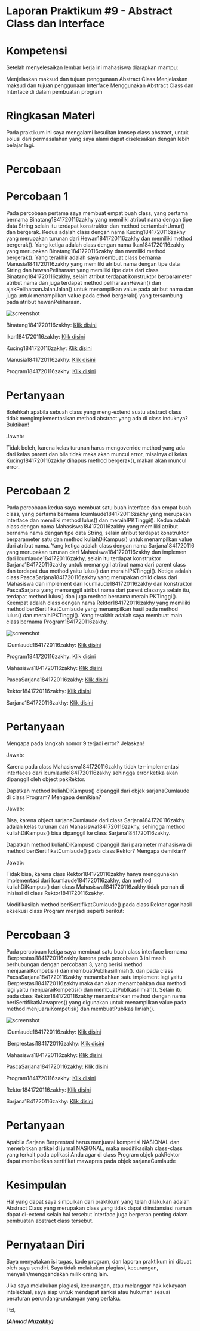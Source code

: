 # Laporan Praktikum #9 - Abstract Class dan Interface

# Kompetensi
Setelah menyelesaikan lembar kerja ini mahasiswa diarapkan mampu:

Menjelaskan maksud dan tujuan penggunaan Abstract Class
Menjelaskan maksud dan tujuan penggunaan Interface
Menggunakan Abstract Class dan Interface di dalam pembuatan program
# Ringkasan Materi
Pada praktikum ini saya mengalami kesulitan konsep class abstract, untuk solusi dari permasalahan yang saya alami dapat diselesaikan dengan lebih belajar lagi.

# Percobaan


# Percobaan 1
Pada percobaan pertama saya membuat empat buah class, yang pertama bernama Binatang1841720116zakhy yang memiliki atribut nama dengan tipe data String selain itu terdapat konstruktor dan method bertambahUmur() dan bergerak. Kedua adalah class dengan nama Kucing1841720116zakhy yang merupakan turunan dari Hewan1841720116zakhy dan memiliki method bergerak(). Yang ketiga adalah class dengan nama Ikan1841720116zakhy yang merupakan Binatang1841720116zakhy dan memiliki method bergerak(). Yang terakhir adalah saya membuat class bernama Manusia1841720116zakhy yang memiliki atribut nama dengan tipe data String dan hewanPeliharaan yang memiliki tipe data dari class Binatang1841720116zakhy, selain atribut terdapat konstruktor berparameter atribut nama dan juga terdapat method peliharaanHewan() dan ajakPeliharaanJalanJalan() untuk menampilkan value pada atribut nama dan juga untuk menampilkan value pada ethod bergerak() yang tersambung pada atribut hewanPeliharaan.

![screenshot](img/main1.JPG)

Binatang1841720116zakhy: [Klik disini](../../src/9_Abstract_Class_dan_Interface/abstractclass/Binatang1841720116zakhy.java)

Ikan1841720116zakhy: [Klik disini](../../src/9_Abstract_Class_dan_Interface/abstractclass/Ikan1841720116zakhy.java)

Kucing1841720116zakhy: [Klik disini](../../src/9_Abstract_Class_dan_Interface/abstractclass/Kucing1841720116zakhy.java)

Manusia1841720116zakhy: [Klik disini](../../src/9_Abstract_Class_dan_Interface/abstractclass/Manusia1841720116zakhy.java)

Program1841720116zakhy: [Klik disini](../../src/9_Abstract_Class_dan_Interface/abstractclass/Program1841720116zakhy.java)




# Pertanyaan
Bolehkah apabila sebuah class yang meng-extend suatu abstract class tidak mengimplementasikan method abstract yang ada di class induknya? Buktikan!

Jawab:

Tidak boleh, karena kelas turunan harus mengoverride method yang ada dari kelas parent dan bila tidak maka akan muncul error, misalnya di kelas Kucing1841720116zakhy dihapus method bergerak(), makan akan muncul error.

# Percobaan 2
Pada percobaan kedua saya membuat satu buah interface dan empat buah class, yang pertama bernama Icumlaude1841720116zakhy yang merupakan interface dan memiliki method lulus() dan meraihIPKTinggi(). Kedua adalah class dengan nama Mahasiswa1841720116zakhy yang memiliki atribut bernama nama dengan tipe data String, selain atribut terdapat konstruktor berparameter satu dan method kuliahDiKampus() untuk menampilkan value dari atribut nama. Yang ketiga adalah class dengan nama Sarjana1841720116 yang merupakan turunan dari Mahasiswa1841720116zakhy dan implemen dari Icumlaude1841720116zakhy, selain itu terdapat konstruktor Sarjana1841720116zakhy untuk memanggil atribut nama dari parent class dan terdapat dua method yaitu lulus() dan meraihIPKTinggi(). Ketiga adalah class PascaSarjana1841720116zakhy yang merupakan child class dari Mahasiswa dan implement dari Icumlaude1841720116zakhy dan konstruktor PascaSarjana yang memanggil atribut nama dari parent classnya selain itu, terdapat method lulus() dan juga method bernama meraihIPKTinggi(). Keempat adalah class dengan nama Rektor1841720116zakhy yang memiliki method beriSertifikatCumlaude yang menampilkan hasil pada method lulus() dan meraihIPKTinggi(). Yang terakhir adalah saya membuat main class bernama Program1841720116zakhy.

![screenshot](img/main2.JPG)

ICumlaude1841720116zakhy: [Klik disini](../../src/9_Abstract_Class_dan_Interface/Interfacelatian/ICumlaude1841720116zakhy.java)

Program1841720116zakhy: [Klik disini](../../src/9_Abstract_Class_dan_Interface/Interfacelatian/Program1841720116zakhy.java)

Mahasiswa1841720116zakhy: [Klik disini](../../src/9_Abstract_Class_dan_Interface/Interfacelatian/Mahasiswa1841720116zakhy.java)

PascaSarjana1841720116zakhy: [Klik disini](../../src/9_Abstract_Class_dan_Interface/Interfacelatian/PascaSarjana1841720116zakhy.java)

Rektor1841720116zakhy: [Klik disini](../../src/9_Abstract_Class_dan_Interface/Interfacelatian/Rektor1841720116zakhy.java)

Sarjana1841720116zakhy: [Klik disini](../../src/9_Abstract_Class_dan_Interface/Interfacelatian/Sarjana1841720116zakhy.java)








# Pertanyaan

Mengapa pada langkah nomor 9 terjadi error? Jelaskan!

Jawab:

Karena pada class Mahasiswa1841720116zakhy tidak ter-implementasi interfaces dari Icumlaude1841720116zakhy sehingga error ketika akan dipanggil oleh object pakRektor.

Dapatkah method kuliahDiKampus() dipanggil dari objek sarjanaCumlaude di class Program? Mengapa demikian?

Jawab:

Bisa, karena object sarjanaCumlaude dari class Sarjana1841720116zakhy adalah kelas turunan dari Mahasiswa1841720116zakhy, sehingga method kuliahDiKampus() bisa dipanggil ke class Sarjana1841720116zakhy.

Dapatkah method kuliahDiKampus() dipanggil dari parameter mahasiswa di method beriSertifikatCumlaude() pada class Rektor? Mengapa demikian?

Jawab:

Tidak bisa, karena class Rektor1841720116zakhy hanya menggunakan implementasi dari Icumlaude1841720116zakhy, dan method kuliahDiKampus() dari class Mahasiswa1841720116zakhy tidak pernah di inisiasi di class Rektor1841720116zakhy.

Modifikasilah method beriSertifikatCumlaude() pada class Rektor agar hasil eksekusi class Program menjadi seperti berikut:


# Percobaan 3

Pada percobaan ketiga saya membuat satu buah class interface bernama IBerprestasi1841720116zakhy karena pada percobaan 3 ini masih berhubungan dengan percobaan 3, yang berisi method menjuaraiKompetisi() dan membuatPublkasiIlmiah(). dan pada class PacsaSarjana1841720116zakhy menambahkan satu implement lagi yaitu IBerprestasi1841720116zakhy maka dan akan menambahkan dua method lagi yaitu menjuaraiKompetisi() dan membuatPublkasiIlmiah(). Selain itu pada class Rektor1841720116zakhy menambahkan method dengan nama beriSertifikatMawapres() yang digunakan untuk menampilkan value pada method menjuaraiKompetisi() dan membuatPublkasiIlmiah().


![screenshot](img/Tugas.JPG)

ICumlaude1841720116zakhy: [Klik disini](../../src/9_Abstract_Class_dan_Interface/Latian3/ICumlaude1841720116zakhy.java)

IBerprestasi1841720116zakhy: [Klik disini](../../src/9_Abstract_Class_dan_Interface/Latian3/IBerprestasi1841720116zakhy.java)

Mahasiswa1841720116zakhy: [Klik disini](../../src/9_Abstract_Class_dan_Interface/Latian3/Mahasiswa1841720116zakhy.java)

PascaSarjana1841720116zakhy: [Klik disini](../../src/9_Abstract_Class_dan_Interface/Latian3/PascaSarjana1841720116zakhy.java)

Program1841720116zakhy: [Klik disini](../../src/9_Abstract_Class_dan_Interface/Latian3/Program1841720116zakhy.java)

Rektor1841720116zakhy: [Klik disini](../../src/9_Abstract_Class_dan_Interface/Latian3/Rektor1841720116zakhy.java)

Sarjana1841720116zakhy: [Klik disini](../../src/9_Abstract_Class_dan_Interface/Latian3/Sarjana1841720116zakhy.java)


# Pertanyaan
Apabila Sarjana Berprestasi harus menjuarai kompetisi NASIONAL dan menerbitkan artikel di jurnal NASIONAL, maka modifikasilah class-class yang terkait pada aplikasi Anda agar di class Program objek pakRektor dapat memberikan sertifikat mawapres pada objek sarjanaCumlaude



# Kesimpulan
Hal yang dapat saya simpulkan dari praktikum yang telah dilakukan adalah Abstract Class yang merupakan class yang tidak dapat diinstansiasi namun dapat di-extend selain hal tersebut interface juga berperan penting dalam pembuatan abstract class tersebut.

# Pernyataan Diri
Saya menyatakan isi tugas, kode program, dan laporan praktikum ini dibuat oleh saya sendiri. Saya tidak melakukan plagiasi, kecurangan, menyalin/menggandakan milik orang lain.

Jika saya melakukan plagiasi, kecurangan, atau melanggar hak kekayaan intelektual, saya siap untuk mendapat sanksi atau hukuman sesuai peraturan perundang-undangan yang berlaku.


Ttd,

***(Ahmad Muzakhy)***